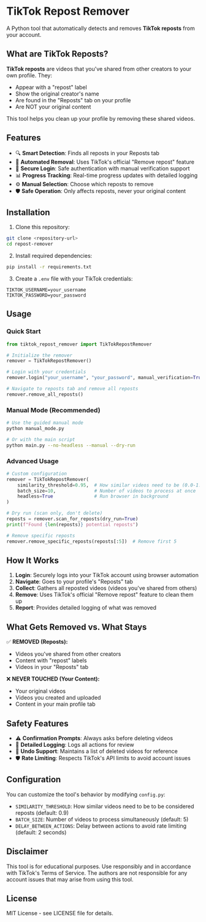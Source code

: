 # TikTok Repost Remover

A Python tool that automatically detects and removes **TikTok reposts** from your account.

## What are TikTok Reposts?

**TikTok reposts** are videos that you've shared from other creators to your own profile. They:
- Appear with a "repost" label
- Show the original creator's name
- Are found in the "Reposts" tab on your profile
- Are NOT your original content

This tool helps you clean up your profile by removing these shared videos.

## Features

- 🔍 **Smart Detection**: Finds all reposts in your Reposts tab
- 🤖 **Automated Removal**: Uses TikTok's official "Remove repost" feature
- 🔐 **Secure Login**: Safe authentication with manual verification support
- 📊 **Progress Tracking**: Real-time progress updates with detailed logging
- ⚙️ **Manual Selection**: Choose which reposts to remove
- 🛡️ **Safe Operation**: Only affects reposts, never your original content

## Installation

1. Clone this repository:
```bash
git clone <repository-url>
cd repost-remover
```

2. Install required dependencies:
```bash
pip install -r requirements.txt
```

3. Create a `.env` file with your TikTok credentials:
```
TIKTOK_USERNAME=your_username
TIKTOK_PASSWORD=your_password
```

## Usage

### Quick Start
```python
from tiktok_repost_remover import TikTokRepostRemover

# Initialize the remover
remover = TikTokRepostRemover()

# Login with your credentials
remover.login("your_username", "your_password", manual_verification=True)

# Navigate to reposts tab and remove all reposts
remover.remove_all_reposts()
```

### Manual Mode (Recommended)
```bash
# Use the guided manual mode
python manual_mode.py

# Or with the main script
python main.py --no-headless --manual --dry-run
```

### Advanced Usage
```python
# Custom configuration
remover = TikTokRepostRemover(
    similarity_threshold=0.95,  # How similar videos need to be (0.0-1.0)
    batch_size=10,              # Number of videos to process at once
    headless=True               # Run browser in background
)

# Dry run (scan only, don't delete)
reposts = remover.scan_for_reposts(dry_run=True)
print(f"Found {len(reposts)} potential reposts")

# Remove specific reposts
remover.remove_specific_reposts(reposts[:5])  # Remove first 5
```

## How It Works

1. **Login**: Securely logs into your TikTok account using browser automation
2. **Navigate**: Goes to your profile's "Reposts" tab
3. **Collect**: Gathers all reposted videos (videos you've shared from others)
4. **Remove**: Uses TikTok's official "Remove repost" feature to clean them up
5. **Report**: Provides detailed logging of what was removed

## What Gets Removed vs. What Stays

✅ **REMOVED (Reposts):**
- Videos you've shared from other creators
- Content with "repost" labels
- Videos in your "Reposts" tab

❌ **NEVER TOUCHED (Your Content):**
- Your original videos
- Videos you created and uploaded
- Content in your main profile tab

## Safety Features

- ⚠️ **Confirmation Prompts**: Always asks before deleting videos
- 📝 **Detailed Logging**: Logs all actions for review
- 🔄 **Undo Support**: Maintains a list of deleted videos for reference
- 🛡️ **Rate Limiting**: Respects TikTok's API limits to avoid account issues

## Configuration

You can customize the tool's behavior by modifying `config.py`:

- `SIMILARITY_THRESHOLD`: How similar videos need to be to be considered reposts (default: 0.9)
- `BATCH_SIZE`: Number of videos to process simultaneously (default: 5)
- `DELAY_BETWEEN_ACTIONS`: Delay between actions to avoid rate limiting (default: 2 seconds)

## Disclaimer

This tool is for educational purposes. Use responsibly and in accordance with TikTok's Terms of Service. The authors are not responsible for any account issues that may arise from using this tool.

## License

MIT License - see LICENSE file for details.